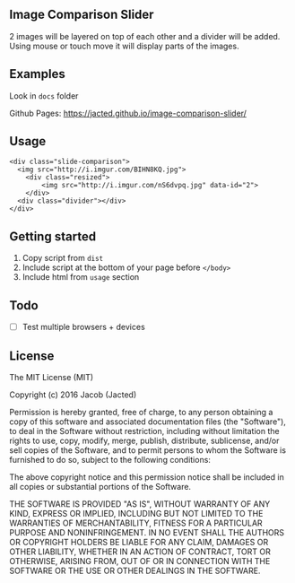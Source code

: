 ## Image Comparison Slider

2 images will be layered on top of each other and a divider will be added. Using mouse or touch move it will display parts of the images.

## Examples

Look in `docs` folder

Github Pages: https://jacted.github.io/image-comparison-slider/

## Usage

```
<div class="slide-comparison">
  <img src="http://i.imgur.com/BIHN8KQ.jpg">
    <div class="resized">
        <img src="http://i.imgur.com/nS6dvpq.jpg" data-id="2">
    </div>
  <div class="divider"></div>
</div>
```

## Getting started

1. Copy script from `dist`
2. Include script at the bottom of your page before `</body>`
3. Include html from `usage` section

## Todo

- [ ] Test multiple browsers + devices

## License
The MIT License (MIT)

Copyright (c) 2016 Jacob (Jacted)

Permission is hereby granted, free of charge, to any person obtaining a copy of this software and associated documentation files (the "Software"), to deal in the Software without restriction, including without limitation the rights to use, copy, modify, merge, publish, distribute, sublicense, and/or sell copies of the Software, and to permit persons to whom the Software is furnished to do so, subject to the following conditions:

The above copyright notice and this permission notice shall be included in all copies or substantial portions of the Software.

THE SOFTWARE IS PROVIDED "AS IS", WITHOUT WARRANTY OF ANY KIND, EXPRESS OR IMPLIED, INCLUDING BUT NOT LIMITED TO THE WARRANTIES OF MERCHANTABILITY, FITNESS FOR A PARTICULAR PURPOSE AND NONINFRINGEMENT. IN NO EVENT SHALL THE AUTHORS OR COPYRIGHT HOLDERS BE LIABLE FOR ANY CLAIM, DAMAGES OR OTHER LIABILITY, WHETHER IN AN ACTION OF CONTRACT, TORT OR OTHERWISE, ARISING FROM, OUT OF OR IN CONNECTION WITH THE SOFTWARE OR THE USE OR OTHER DEALINGS IN THE SOFTWARE.